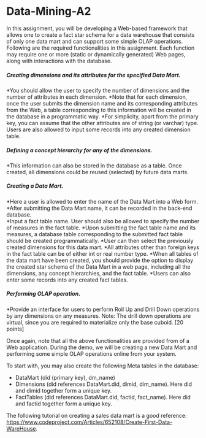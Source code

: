 # Data-Mining-A2

In this assignment, you will be developing a Web-based framework that allows one to create a fact star schema for a data warehouse that consists of only one data mart and can support some simple OLAP operations. Following are the required functionalities in this assignment. Each function may require one or more (static or dynamically generated) Web pages, along with interactions with the database. 

##### Creating dimensions and its attributes for the specified Data Mart. 
*You should allow the user to specify the number of dimensions and the number of attributes in each dimension. 
*Note that for each dimension, once the user submits the dimension name and its corresponding attributes from the Web, a table corresponding to this information will be created in the database in a programmatic way.
*For simplicity, apart from the primary key, you can assume that the other attributes are of string (or varchar) type. Users are also allowed to input some records into any created dimension table.
 
##### Defining a concept hierarchy for any of the dimensions. 
*This information can also be stored in the database as a table. Once created, all dimensions could be reused (selected) by future data marts.
 
##### Creating a Data Mart. 
*Here a user is allowed to enter the name of the Data Mart into a Web form. 
*After submitting the Data Mart name, it can be recorded in the back-end database.  
*Input a fact table name. User should also be allowed to specify the number of measures in the fact table. 
*Upon submitting the fact table name and its measures, a database table corresponding to the submitted fact table should be created programmatically. 
*User can then select the previously created dimensions for this data mart. 
*All attributes other than foreign keys in the fact table can be of either int or real number type. 
*When all tables of the data mart have been created, you should provide the option to display the created star schema of the Data Mart in a web page, including all the dimensions, any concept hierarchies, and the fact table. 
*Users can also enter some records into any created fact tables. 
 
##### Performing OLAP operation. 
*Provide an interface for users to perform Roll Up and Drill Down operations by any dimensions on any measures. Note: The drill down operations are virtual, since you are required to materialize only the base cuboid. [20 points] 
 
Once again, note that all the above functionalities are provided from of a Web application. During the demo, we will be creating a new Data Mart and performing some simple OLAP operations online from your system. 

To start with, you may also create the following Meta tables in the database: 
* DataMart (did (primary key), dm_name) 
* Dimensions (did references DataMart.did, dimid, dim_name). Here did and dimid together form a unique key. 
* FactTables (did references DataMart.did, factid, fact_name). Here did and factid together form a unique key. 
 
The following tutorial on creating a sales data mart is a good reference: https://www.codeproject.com/Articles/652108/Create-First-Data-WareHouse. 
